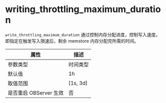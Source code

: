writing_throttling_maximum_duration
========================================================

`write_throttling_maximum_duration` 通过控制内存分配进度，控制写入速度。即指定在触发写入限速后，剩余 memstore 内存分配完所需的时间。

|      **属性**      |   **描述**   |
|------------------|------------|
| 参数类型             | 时间类型       |
| 默认值              | 1h         |
| 取值范围             | \[1s, 3d\] |
| 是否重启 OBServer 生效 | 否          |
